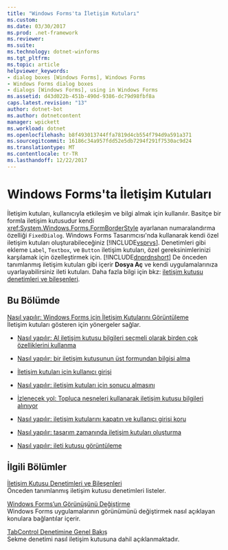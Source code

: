 ```yaml
---
title: "Windows Forms'ta İletişim Kutuları"
ms.custom: 
ms.date: 03/30/2017
ms.prod: .net-framework
ms.reviewer: 
ms.suite: 
ms.technology: dotnet-winforms
ms.tgt_pltfrm: 
ms.topic: article
helpviewer_keywords:
- dialog boxes [Windows Forms], Windows Forms
- Windows Forms dialog boxes
- dialogs [Windows Forms], using in Windows Forms
ms.assetid: d43d022b-451b-490d-9386-dc79d98fbf8a
caps.latest.revision: "13"
author: dotnet-bot
ms.author: dotnetcontent
manager: wpickett
ms.workload: dotnet
ms.openlocfilehash: b8f493013744ffa7819d4cb554f794d9a591a371
ms.sourcegitcommit: 16186c34a957fdd52e5db7294f291f7530ac9d24
ms.translationtype: MT
ms.contentlocale: tr-TR
ms.lasthandoff: 12/22/2017
---
```

# <a name="dialog-boxes-in-windows-forms"></a>Windows Forms'ta İletişim Kutuları
İletişim kutuları, kullanıcıyla etkileşim ve bilgi almak için kullanılır. Basitçe bir formla iletişim kutusudur kendi <xref:System.Windows.Forms.FormBorderStyle> ayarlanan numaralandırma özelliği `FixedDialog`. Windows Forms Tasarımcısı'nda kullanarak kendi özel iletişim kutuları oluşturabileceğiniz [!INCLUDE[vsprvs](../../../includes/vsprvs-md.md)]. Denetimleri gibi ekleme `Label`, `Textbox`, ve `Button` iletişim kutuları, özel gereksinimlerinizi karşılamak için özelleştirmek için. [!INCLUDE[dnprdnshort](../../../includes/dnprdnshort-md.md)] De önceden tanımlanmış iletişim kutuları gibi içerir **Dosya Aç** ve kendi uygulamalarınıza uyarlayabilirsiniz ileti kutuları. Daha fazla bilgi için bkz: [iletişim kutusu denetimleri ve bileşenleri](../../../docs/framework/winforms/controls/dialog-box-controls-and-components-windows-forms.md).  
  
## <a name="in-this-section"></a>Bu Bölümde  
 [Nasıl yapılır: Windows Forms için İletişim Kutularını Görüntüleme](../../../docs/framework/winforms/how-to-display-dialog-boxes-for-windows-forms.md)  
 İletişim kutuları gösteren için yönergeler sağlar.  
  
-   [Nasıl yapılır: Al iletişim kutusu bilgileri seçmeli olarak birden çok özelliklerini kullanma](http://msdn.microsoft.com/library/56taefba\(v=vs.110\))  
  
-   [Nasıl yapılır: bir iletişim kutusunun üst formundan bilgisi alma](http://msdn.microsoft.com/library/k70t19bb\(v=vs.110\))  
  
-   [İletişim kutuları için kullanıcı girişi](http://msdn.microsoft.com/library/1s9ws53w\(v=vs.110\))  
  
-   [Nasıl yapılır: iletişim kutuları için sonucu almasını](http://msdn.microsoft.com/library/40x40td1\(v=vs.110\))  
  
-   [İzlenecek yol: Topluca nesneleri kullanarak iletişim kutusu bilgileri alınıyor](http://msdn.microsoft.com/library/cakx2hdw\(v=vs.110\))  
  
-   [Nasıl yapılır: iletişim kutularını kapatın ve kullanıcı girişi koru](http://msdn.microsoft.com/library/65ad5907\(v=vs.110\))  
  
-   [Nasıl yapılır: tasarım zamanında iletişim kutuları oluşturma](http://msdn.microsoft.com/library/55cz5x2c\(v=vs.110\))  
  
-   [Nasıl yapılır: ileti kutusu görüntüleme](http://msdn.microsoft.com/library/3tt9e94f\(v=vs.110\))  
  
## <a name="related-sections"></a>İlgili Bölümler  
 [İletişim Kutusu Denetimleri ve Bileşenleri](../../../docs/framework/winforms/controls/dialog-box-controls-and-components-windows-forms.md)  
 Önceden tanımlanmış iletişim kutusu denetimleri listeler.  
  
 [Windows Forms’un Görünüşünü Değiştirme](../../../docs/framework/winforms/changing-the-appearance-of-windows-forms.md)  
 Windows Forms uygulamalarının görünümünü değiştirmek nasıl açıklayan konulara bağlantılar içerir.  
  
 [TabControl Denetimine Genel Bakış](../../../docs/framework/winforms/controls/tabcontrol-control-overview-windows-forms.md)  
 Sekme denetimi nasıl iletişim kutusuna dahil açıklanmaktadır.
